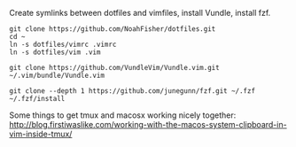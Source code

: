 Create symlinks between dotfiles and vimfiles, install Vundle, install fzf.
```
git clone https://github.com/NoahFisher/dotfiles.git
cd ~
ln -s dotfiles/vimrc .vimrc
ln -s dotfiles/vim .vim

git clone https://github.com/VundleVim/Vundle.vim.git ~/.vim/bundle/Vundle.vim

git clone --depth 1 https://github.com/junegunn/fzf.git ~/.fzf
~/.fzf/install
```


Some things to get tmux and macosx working nicely together:
http://blog.firstiwaslike.com/working-with-the-macos-system-clipboard-in-vim-inside-tmux/
